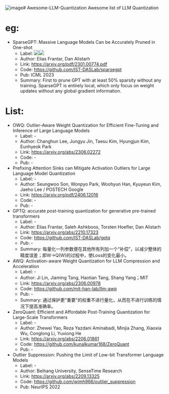 ![image](https://github.com/user-attachments/assets/8e11ebe6-7683-4a2a-a8ae-73f5ef3fda9c)# Awesome-LLM-Quantization
Awesome list of LLM Quantization

eg:
=========================================================================

- SparseGPT: Massive Language Models Can be Accurately Pruned in One-shot 
    - Label: <img src=https://img.shields.io/badge/unstructured-turquoise.svg ><img src=https://img.shields.io/badge/semi_structured-brightgreen.svg >
    - Author: Elias Frantar, Dan Alistarh
    - Link: https://arxiv.org/pdf/2301.00774.pdf 
    - Code: https://github.com/IST-DASLab/sparsegpt 
    - Pub: ICML 2023
    - Summary: First to prune GPT with at least 50% sparsity without any training. SparseGPT is entirely local, which only focus on weight updates without any global gradient information.

List:
=========================================================================

- OWQ: Outlier-Aware Weight Quantization for Efficient Fine-Tuning and Inference of Large Language Models
    - Label: -
    - Author: Changhun Lee, Jungyu Jin, Taesu Kim, Hyungjun Kim, Eunhyeok Park
    - Link: https://arxiv.org/abs/2306.02272
    - Code: -
    - Pub: -
- Prefixing Attention Sinks can Mitigate Activation Outliers for Large Language Model Quantization
    - Label: -
    - Author: Seungwoo Son, Wonpyo Park, Woohyun Han, Kyuyeun Kim, Jaeho Lee / POSTECH Google
    - Link: https://arxiv.org/pdf/2406.12016
    - Code: -
    - Pub: -
- GPTQ: accurate post-training quantization for generative pre-trained transformers
    - Label: -
    - Author: Elias Frantar, Saleh Ashkboos, Torsten Hoefler, Dan Alistarh
    - Link: https://arxiv.org/abs/2210.17323
    - Code: https://github.com/IST-DASLab/gptq
    - Pub: -
    - Summary: 每量化一列参数便在其他所有列加一个“补偿”，以减少整体的精度误差；即W->Q(W)的过程中，使Loss的变化最小。
- AWQ: Activation-aware Weight Quantization for LLM Compression and Acceleration
    - Label: -
    - Author: Ji Lin, Jiaming Tang, Haotian Tang, Shang Yang；MIT
    - Link: https://arxiv.org/abs/2306.00978
    - Code: https://github.com/mit-han-lab/llm-awq
    - Pub: -
    - Summary: 通过保护更"重要"的权重不进行量化，从而在不进行训练的情况下提高准确率。
- ZeroQuant: Efficient and Affordable Post-Training Quantization for Large-Scale Transformers
    - Label: -
    - Author: Zhewei Yao, Reza Yazdani Aminabadi, Minjia Zhang, Xiaoxia Wu, Conglong Li, Yuxiong He
    - Link: https://arxiv.org/abs/2206.01861
    - Code: https://github.com/kunalkumar168/ZeroQuant
    - Pub: -
- Outlier Suppression: Pushing the Limit of Low-bit Transformer Language Models
    - Label: -
    - Author:  Beihang University, SenseTime Research
    - Link: https://arxiv.org/abs/2209.13325
    - Code: https://github.com/wimh966/outlier_suppression
    - Pub: NeurIPS 2022


